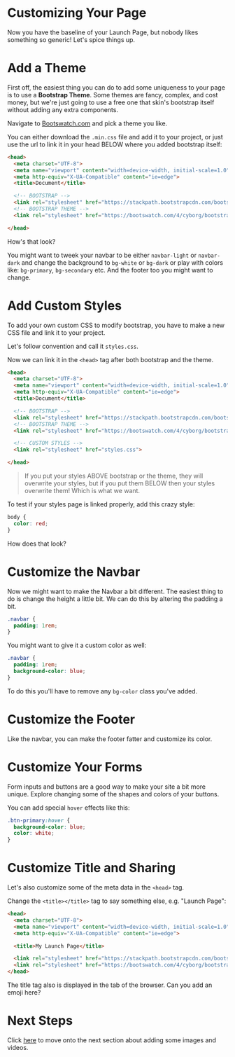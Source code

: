 # Customizing Your Page

Now you have the baseline of your Launch Page, but nobody likes something so generic! Let's spice things up.

# Add a Theme

First off, the easiest thing you can do to add some uniqueness to your page is to use a **Bootstrap Theme**. Some themes are fancy, complex, and cost money, but we're just going to use a free one that skin's bootstrap itself without adding any extra components.

Navigate to [Bootswatch.com](https://bootswatch.com/) and pick a theme you like.

You can either download the `.min.css` file and add it to your project, or just use the url to link it in your head BELOW where you added bootstrap itself:

```html
<head>
  <meta charset="UTF-8">
  <meta name="viewport" content="width=device-width, initial-scale=1.0">
  <meta http-equiv="X-UA-Compatible" content="ie=edge">
  <title>Document</title>

  <!-- BOOTSTRAP -->
  <link rel="stylesheet" href="https://stackpath.bootstrapcdn.com/bootstrap/4.3.1/css/bootstrap.min.css">
  <!-- BOOTSTRAP THEME -->
  <link rel="stylesheet" href="https://bootswatch.com/4/cyborg/bootstrap.min.css">

</head>
```

How's that look?

You might want to tweek your navbar to be either `navbar-light` or `navbar-dark` and change the background to `bg-white` or `bg-dark` or play with colors like: `bg-primary`, `bg-secondary` etc. And the footer too you might want to change.

# Add Custom Styles

To add your own custom CSS to modify bootstrap, you have to make a new CSS file and link it to your project.

Let's follow convention and call it `styles.css`.

Now we can link it in the `<head>` tag after both bootstrap and the theme.

```html
<head>
  <meta charset="UTF-8">
  <meta name="viewport" content="width=device-width, initial-scale=1.0">
  <meta http-equiv="X-UA-Compatible" content="ie=edge">
  <title>Document</title>

  <!-- BOOTSTRAP -->
  <link rel="stylesheet" href="https://stackpath.bootstrapcdn.com/bootstrap/4.3.1/css/bootstrap.min.css">
  <!-- BOOTSTRAP THEME -->
  <link rel="stylesheet" href="https://bootswatch.com/4/cyborg/bootstrap.min.css">

  <!-- CUSTOM STYLES -->
  <link rel="stylesheet" href="styles.css">

</head>
```

>If you put your styles ABOVE bootstrap or the theme, they will overwrite your styles, but if you put them BELOW then your styles overwrite them! Which is what we want.

To  test if your styles page is linked properly, add this crazy style:

```css
body {
  color: red;
}
```

How does that look?

# Customize the Navbar

Now we might want to make the Navbar a bit different. The easiest thing to do is change the height a little bit. We can do this by altering the padding a bit.

```css
.navbar {
  padding: 1rem;
}
```

You might want to give it a custom color as well:

```css
.navbar {
  padding: 1rem;
  background-color: blue;
}
```

To do this you'll have to remove any `bg-color` class you've added.

# Customize the Footer

Like the navbar, you can make the footer fatter and customize its color.

# Customize Your Forms

Form inputs and buttons are a good way to make your site a bit more unique. Explore changing some of the shapes and colors of your buttons.

You can add special `hover` effects like this:

```css
.btn-primary:hover {
  background-color: blue;
  color: white;
}
```

# Customize Title and Sharing

Let's also customize some of the meta data in the `<head>` tag.

Change the `<title></title>` tag to say something else, e.g. "Launch Page":

```html
<head>
  <meta charset="UTF-8">
  <meta name="viewport" content="width=device-width, initial-scale=1.0">
  <meta http-equiv="X-UA-Compatible" content="ie=edge">

  <title>My Launch Page</title>

  <link rel="stylesheet" href="https://stackpath.bootstrapcdn.com/bootstrap/4.3.1/css/bootstrap.min.css">
  <link rel="stylesheet" href="https://bootswatch.com/4/cyborg/bootstrap.min.css">
</head>
```

The title tag also is displayed in the tab of the browser. Can you add an emoji here?

# Next Steps

Click [here](../P03-Images-And-Videos/content.md) to move onto the next section about adding some images and videos.
